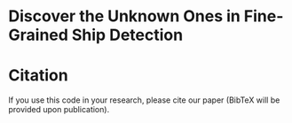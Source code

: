 # Discover the Unknown Ones in Fine-Grained Ship Detection



# Citation
If you use this code in your research, please cite our paper (BibTeX will be provided upon publication).
